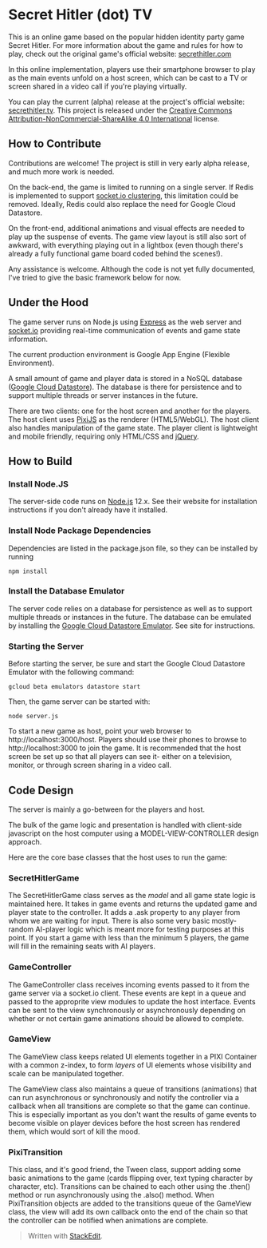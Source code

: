 # Secret Hitler (dot) TV
This is an online game based on the popular hidden identity party game Secret Hitler. For more information about the game and rules for how to play, check out the original game's official website:  [secrethitler.com](https://www.secrethitler.com/)

In this online implementation, players use their smartphone browser to play as the main events unfold on a host screen, which can be cast to a TV or screen shared in a video call if you're playing virtually.

You can play the current (alpha) release at the project's official website: [secrethitler.tv](secrethitler.tv). This project is released under the [Creative Commons Attribution-NonCommercial-ShareAlike 4.0 International](https://creativecommons.org/licenses/by-nc-sa/4.0/legalcode) license.

## How to Contribute
Contributions are welcome! The project is still in very early alpha release, and much more work is needed.

On the back-end, the game is limited to running on a single server. If Redis is implemented to support [socket.io clustering](https://socket.io/docs/using-multiple-nodes/), this limitation could be removed. Ideally, Redis could also replace the need for Google Cloud Datastore.

On the front-end, additional animations and visual effects are needed to play up the suspense of events. The game view layout is still also sort of awkward, with everything playing out in a lightbox (even though there's already a fully functional game board coded behind the scenes!).

Any assistance is welcome. Although the code is not yet fully documented, I've tried to give the basic framework below for now.

## Under the Hood
The game server runs on Node.js using  [Express](expressjs.com) as the web server and [socket.io](socket.io) providing real-time communication of events and game state information.

The current production environment is Google App Engine (Flexible Environment).

A small amount of game and player data is stored in a NoSQL database ([Google Cloud Datastore](https://cloud.google.com/datastore)). The database is there for persistence and to support multiple threads or server instances in the future.

There are two clients: one for the host screen and another for the players. The host client uses [PixiJS](https://www.pixijs.com/) as the renderer (HTML5/WebGL). The host client also handles manipulation of the game state. The player client is lightweight and mobile friendly, requiring only HTML/CSS and [jQuery](jquery.com).

## How to Build
### Install Node.JS
The server-side code runs on [Node.js](nodejs.org) 12.x. See their website for installation instructions if you don't already have it installed.
### Install Node Package Dependencies
Dependencies are listed in the package.json file, so they can be installed by running

    npm install
### Install the Database Emulator
The server code relies on a database for persistence as well as to support multiple threads or instances in the future. The database can be emulated by installing the [Google Cloud Datastore Emulator](https://cloud.google.com/datastore/docs/tools/datastore-emulator). See site for instructions.
### Starting the Server
Before starting the server, be sure and start the Google Cloud Datastore Emulator with the following command:

    gcloud beta emulators datastore start
Then, the game server can be started with:

    node server.js
To start a new game as host, point your web browser to http://localhost:3000/host. Players should use their phones to browse to http://localhost:3000 to join the game. It is recommended that the host screen be set up so that all players can see it- either on a television, monitor, or through screen sharing in a video call.

## Code Design
The server is mainly a go-between for the players and host. 

The bulk of the game logic and presentation is handled with client-side javascript on the host computer using a MODEL-VIEW-CONTROLLER design approach.

Here are the core base classes that the host uses to run the game:
### SecretHitlerGame
The SecretHitlerGame class serves as the *model* and all game state logic is maintained here. It takes in game events and returns the updated game and player state to the controller. It adds a .ask property to any player from whom we are waiting for input. There is also some very basic mostly-random AI-player logic which is meant more for testing purposes at this point. If you start a game with less than the minimum 5 players, the game will fill in the remaining seats with AI players.
### GameController
The GameController class receives incoming events passed to it from the game server via a socket.io client. These events are kept in a queue and passed to the approprite view modules to update the host interface. Events can be sent to the view synchronously or asynchronously depending on whether or not certain game animations should be allowed to complete.
### GameView
The GameView class keeps related UI elements together in a PIXI Container with a common z-index, to form *layers* of UI elements whose visibility and scale can be manipulated together. 

The GameView class also maintains a queue of transitions (animations) that can run asynchronous or synchronously and notify the controller via a callback when all transitions are complete so that the game can continue. This is especially important as you don't want the results of game events to become visible on player devices before the host screen has rendered them, which would sort of kill the mood.
### PixiTransition
This class, and it's good friend, the Tween class, support adding some basic animations to the game (cards flipping over, text typing character by character, etc). Transitions can be chained to each other using the .then() method or run asynchronously using the .also() method. When PixiTransition objects are added to the transitions queue of the GameView class, the view will add its own callback onto the end of the chain so that the controller can be notified when animations are complete.
> Written with [StackEdit](https://stackedit.io/).